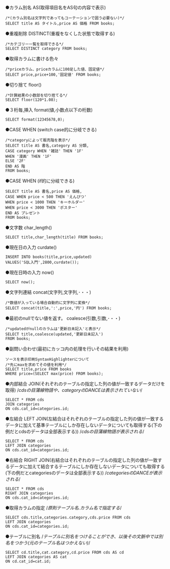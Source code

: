 ●カラム別名 AS(取得項目名をAS句の内容で表示)
```
/*(カラム別名は文字列であってもコーテーションで囲う必要ない)*/
SELECT title AS タイトル,price AS 価格 FROM books;
```
●重複削除 DISTINCT(重複をなくした状態で取得する)
```
/*カテゴリー一覧を取得できる*/
SELECT DISTINCT category FROM books;
```
●取得カラムに書ける色々
```
/*priceカラム、priceカラムに100足した値、固定値*/
SELECT price,price+100,'固定値' FROM books;
```
●切り捨て floor()
```
/*計算結果の小数部を切り捨てる*/
SELECT floor(120*1.08);
```
●３桁毎,挿入 format(値,小数点以下の桁数)
```
SELECT format(12345678,0);
```
●CASE WHEN (switch case的に分岐できる)
```
/*categoryによって販売階を表示*/
SELECT title AS 書名,category AS 分類,
CASE category WHEN '雑誌' THEN '1F'
WHEN '漫画' THEN '1F'
ELSE '2F' 
END AS 階
FROM books;
```
●CASE WHEN (if的に分岐できる)
```
SELECT title AS 書名,price AS 価格,
CASE WHEN price < 500 THEN 'えんぴつ'
WHEN price < 1000 THEN 'キーホルダー'
WHEN price < 3000 THEN 'ポスター'
END AS プレゼント
FROM books;
```
●文字数 char_length()
```
SELECT title,char_length(title) FROM books;
```
●現在日の入力 curdate()
```
INSERT INTO books(title,price,updated)
VALUES('SQL入門',2800,curdate());
```
●現在日時の入力 now()
```
SELECT now();
```
●文字列連結 concat(文字列,文字列,･・・)
```
/*数値が入っている場合自動的に文字列に変換*/
SELECT concat(title,':',price,'円') FROM books;
```
●最初のnullでない値を返す。 coalesce(引数,引数,･・・)
```
/*updatedがnullのカラムは'更新日未記入'と表示*/
SELECT title,coalesce(updated,'更新日未記入')
FROM books;
```
●副問い合わせ(最初にカッコ内の処理を行いその結果を利用)
```
ソースを表示印刷SyntaxHighlighterについて
/*先にmaxを求めてその値を利用*/
SELECT title,price FROM books 
WHERE price=(SELECT max(price) FROM books);
```
●内部結合 JOIN(それぞれのテーブルの指定した列の値が一致するデータだけを取得)
/*cdsの目蒲線物語や、categoryのDANCEは表示されていない*/
```
SELECT * FROM cds
JOIN categories
ON cds.cat_id=categories.id;
```
●左結合 LEFT JOIN(左結合はそれぞれのテーブルの指定した列の値が一致するデータに加えて基準テーブルにしか存在しないデータについても取得する(下の例だとcdsのデータは全部表示する))
/*cdsの目蒲線物語が表示される*/
```
SELECT * FROM cds
LEFT JOIN categories
ON cds.cat_id=categories.id;
```
●右結合 RIGHT JOIN(右結合はそれぞれのテーブルの指定した列の値が一致するデータに加えて結合するテーブルにしか存在しないデータについても取得する(下の例だとcategoriesのデータは全部表示する))
/*categoriesのDANCEが表示される*/
```
SELECT * FROM cds
RIGHT JOIN categories
ON cds.cat_id=categories.id;
```
●取得カラムの指定
/*原則テーブル名.カラム名で指定する*/
```
SELECT cds.title,categories.category,cds.price FROM cds
LEFT JOIN categories
ON cds.cat_id=categories.id;
```
●テーブルに別名
/*テーブルに別名をつけることができ、以後その文脈中では別名をつかう(元のテーブル名はつかえない)*/
```
SELECT cd.title,cat.category,cd.price FROM cds AS cd
LEFT JOIN categories AS cat
ON cd.cat_id=cat.id;
```
